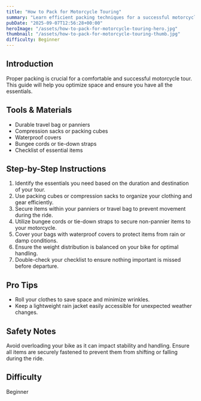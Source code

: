 ```yaml
---
title: "How to Pack for Motorcycle Touring"
summary: "Learn efficient packing techniques for a successful motorcycle tour"
pubDate: "2025-09-07T12:56:28+00:00"
heroImage: "/assets/how-to-pack-for-motorcycle-touring-hero.jpg"
thumbnail: "/assets/how-to-pack-for-motorcycle-touring-thumb.jpg"
difficulty: Beginner
---
```


<h2>Introduction</h2>
<p>Proper packing is crucial for a comfortable and successful motorcycle tour. This guide will help you optimize space and ensure you have all the essentials.</p>
<h2>Tools & Materials</h2>
<ul>
  <li>Durable travel bag or panniers</li>
  <li>Compression sacks or packing cubes</li>
  <li>Waterproof covers</li>
  <li>Bungee cords or tie-down straps</li>
  <li>Checklist of essential items</li>
</ul>
<h2>Step-by-Step Instructions</h2>
<ol>
  <li>Identify the essentials you need based on the duration and destination of your tour.</li>
  <li>Use packing cubes or compression sacks to organize your clothing and gear efficiently.</li>
  <li>Secure items within your panniers or travel bag to prevent movement during the ride.</li>
  <li>Utilize bungee cords or tie-down straps to secure non-pannier items to your motorcycle.</li>
  <li>Cover your bags with waterproof covers to protect items from rain or damp conditions.</li>
  <li>Ensure the weight distribution is balanced on your bike for optimal handling.</li>
  <li>Double-check your checklist to ensure nothing important is missed before departure.</li>
</ol>
<h2>Pro Tips</h2>
<ul>
  <li>Roll your clothes to save space and minimize wrinkles.</li>
  <li>Keep a lightweight rain jacket easily accessible for unexpected weather changes.</li>
</ul>
<h2>Safety Notes</h2>
<p>Avoid overloading your bike as it can impact stability and handling. Ensure all items are securely fastened to prevent them from shifting or falling during the ride.</p>
<h2>Difficulty</h2>
<p>Beginner</p>